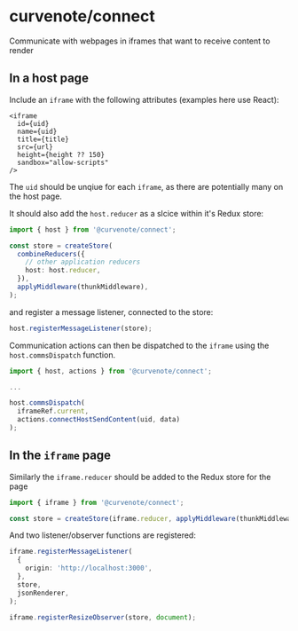 # curvenote/connect

Communicate with webpages in iframes that want to receive content to render

## In a host page

Include an `iframe` with the following attributes (examples here use React):

```tsx
<iframe
  id={uid}
  name={uid}
  title={title}
  src={url}
  height={height ?? 150}
  sandbox="allow-scripts"
/>
```

The `uid` should be unqiue for each `iframe`, as there are potentially many on the host page.

It should also add the `host.reducer` as a slcice within it's Redux store:

```typescript
import { host } from '@curvenote/connect';

const store = createStore(
  combineReducers({
    // other application reducers
    host: host.reducer,
  }),
  applyMiddleware(thunkMiddleware),
);
```

and register a message listener, connected to the store:

```typescript
host.registerMessageListener(store);
```

Communication actions can then be dispatched to the `iframe` using the `host.commsDispatch`
function.

```typescript
import { host, actions } from '@curvenote/connect';

...

host.commsDispatch(
  iframeRef.current,
  actions.connectHostSendContent(uid, data)
);
```

## In the `iframe` page

Similarly the `iframe.reducer` should be added to the Redux store for the page

```typescript
import { iframe } from '@curvenote/connect';

const store = createStore(iframe.reducer, applyMiddleware(thunkMiddleware));
```

And two listener/observer functions are registered:

```typescript
iframe.registerMessageListener(
  {
    origin: 'http://localhost:3000',
  },
  store,
  jsonRenderer,
);

iframe.registerResizeObserver(store, document);
```
